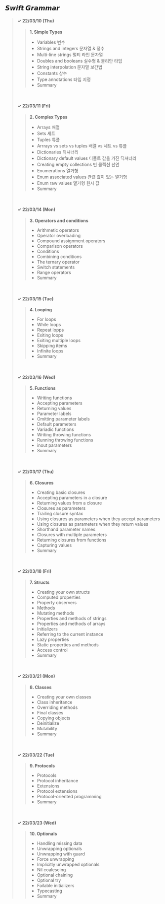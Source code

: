 
## 𝙎𝙬𝙞𝙛𝙩   𝙂𝙧𝙖𝙢𝙢𝙖𝙧   


> #### ✓  22/03/10 (Thu)
> >**1. Simple Types**
> >- Variables 변수  
> >- Strings and integers 문자열 & 정수    
> >- Multi-line strings 멀티 라인 문자열   
> >- Doubles and booleans 실수형 & 불리안 타입  
> >- String interpolation 문자열 보간법  
> >- Constants 상수  
> >- Type annotations 타입 지정  
> >- Summary  
>   
>   <br>
>  
> #### ✓  22/03/11 (Fri)
> >**2. Complex Types**
> >- Arrays 배열
> >- Sets 세트
> >- Tuples 튜플
> >- Arrrays vs sets vs tuples 배열 vs 세트 vs 튜플
> >- Dictionaries 딕셔너리
> >- Dictionary default values 디폴트 값을 가진 딕셔너리
> >- Creating empty collections 빈 콜렉션 선언
> >- Enumerations 열거형
> >- Enum associated values 관련 값이 있는 열거형
> >- Enum raw values 열거형 원시 값
> >- Summary
>   
>   <br>
>  
> #### ✓  22/03/14 (Mon)
> >**3. Operators and conditions**
> >- Arithmetic operators
> >- Operator overloading
> >- Compound assignment operators
> >- Comparison operators
> >- Conditions
> >- Combining conditions
> >- The ternary operator
> >- Switch statements
> >- Range operators
> >- Summary
>   
>   <br>
>  
> #### ✓  22/03/15 (Tue)
> >**4. Looping**
> >- For loops
> >- While loops
> >- Repeat lopps
> >- Exiting loops
> >- Exiting multiple loops
> >- Skipping items
> >- Infinite loops
> >- Summary
>   
>   <br>
>  
> #### ✓  22/03/16 (Wed)
> >**5. Functions**
> >- Writing functions
> >- Accepting parameters
> >- Returning values
> >- Parameter labels
> >- Omitting parameter labels
> >- Default parameters
> >- Variadic functions
> >- Writing throwing functions
> >- Running throwing functions
> >- inout parameters
> >- Summary
>   
>   <br>
>  
> #### ✓  22/03/17 (Thu)
> >**6. Closures**
> >- Creating basic closures
> >- Accepting parameters in a closure
> >- Returning values from a closure
> >- Closures as parameters
> >- Trailing closure syntax
> >- Using closures as parameters when they accept parameters
> >- Using closures as parameters when they return values
> >- Shorthand parameter names
> >- Closures with multiple parameters
> >- Returning closures from functions
> >- Capturing values
> >- Summary
>   
>   <br>
>  
> #### ✓  22/03/18 (Fri)
> >**7. Structs**
> >- Creating your own structs
> >- Computed properties
> >- Property observers
> >- Methods
> >- Mutating methods
> >- Properties and methods of strings
> >- Properties and methods of arrays
> >- Initializers
> >- Referring to the current instance
> >- Lazy properties
> >- Static properties and methods
> >- Access control
> >- Summary
>   
>   <br>
>  
> #### ✓  22/03/21 (Mon)
> >**8. Classes**
> >- Creating your own classes
> >- Class inheritance
> >- Overriding methods
> >- Final classes
> >- Copying objects
> >- Deinitialize
> >- Mutability
> >- Summary
>   
>   <br>
>  
> #### ✓  22/03/22 (Tue)
> >**9. Protocols**
> >- Protocols
> >- Protocol inheritance
> >- Extensions
> >- Protocol extensions
> >- Protocol-oriented programming
> >- Summary
>   
>   <br>
>  
> #### ✓  22/03/23 (Wed)
> >**10. Optionals**
> >- Handling missing data
> >- Unwrapping optionals
> >- Unwrapping with guard
> >- Force unwrapping
> >- Implicitly unwrapped optionals
> >- Nil coalescing
> >- Optional chaining
> >- Optional try
> >- Failable initializers
> >- Typecasting
> >- Summary